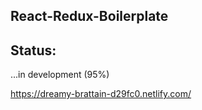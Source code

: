 ## React-Redux-Boilerplate

## Status:

...in development (95%)

https://dreamy-brattain-d29fc0.netlify.com/
